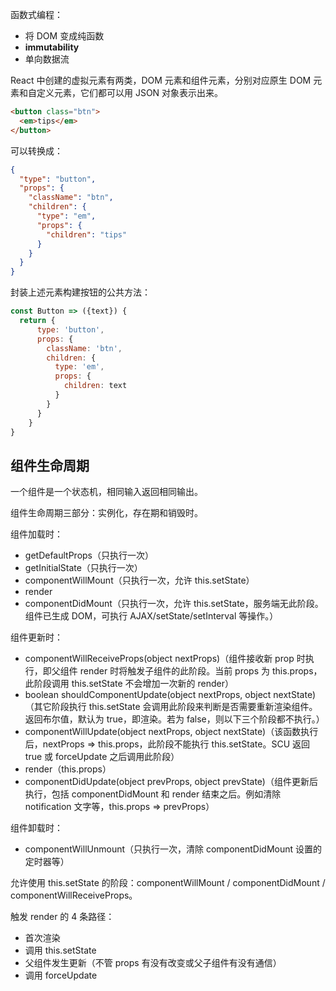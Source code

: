 函数式编程：

- 将 DOM 变成纯函数
- **immutability**
- 单向数据流

React 中创建的虚拟元素有两类，DOM 元素和组件元素，分别对应原生 DOM 元素和自定义元素，它们都可以用 JSON 对象表示出来。

```html
<button class="btn">
  <em>tips</em>
</button>
```

可以转换成：

```json
{
  "type": "button",
  "props": {
    "className": "btn",
    "children": {
      "type": "em",
      "props": {
        "children": "tips"
      }
    }
  }
}
```

封装上述元素构建按钮的公共方法：

```jsx
const Button => ({text}) {
  return {
      type: 'button',
      props: {
        className: 'btn',
        children: {
          type: 'em',
          props: {
            children: text
          }
        }
      }
    }
}
```

## 组件生命周期

一个组件是一个状态机，相同输入返回相同输出。

组件生命周期三部分：实例化，存在期和销毁时。

组件加载时：

- getDefaultProps（只执行一次）
- getInitialState（只执行一次）
- componentWillMount（只执行一次，允许 this.setState）
- render
- componentDidMount（只执行一次，允许 this.setState，服务端无此阶段。组件已生成 DOM，可执行 AJAX/setState/setInterval 等操作。）

组件更新时：

- componentWillReceiveProps(object nextProps)（组件接收新 prop 时执行，即父组件 render 时将触发子组件的此阶段。当前 props 为 this.props，此阶段调用 this.setState 不会增加一次新的 render）
- boolean shouldComponentUpdate(object nextProps, object nextState)（其它阶段执行 this.setState 会调用此阶段来判断是否需要重新渲染组件。返回布尔值，默认为 true，即渲染。若为 false，则以下三个阶段都不执行。）
- componentWillUpdate(object nextProps, object nextState)（该函数执行后，nextProps => this.props，此阶段不能执行 this.setState。SCU 返回 true 或 forceUpdate 之后调用此阶段）
- render（this.props）
- componentDidUpdate(object prevProps, object prevState)（组件更新后执行，包括 componentDidMount 和 render 结束之后。例如清除 notification 文字等，this.props => prevProps）

组件卸载时：

- componentWillUnmount（只执行一次，清除 componentDidMount 设置的定时器等）

允许使用 this.setState 的阶段：componentWillMount / componentDidMount / componentWillReceiveProps。

触发 render 的 4 条路径：

- 首次渲染
- 调用 this.setState
- 父组件发生更新（不管 props 有没有改变或父子组件有没有通信）
- 调用 forceUpdate
